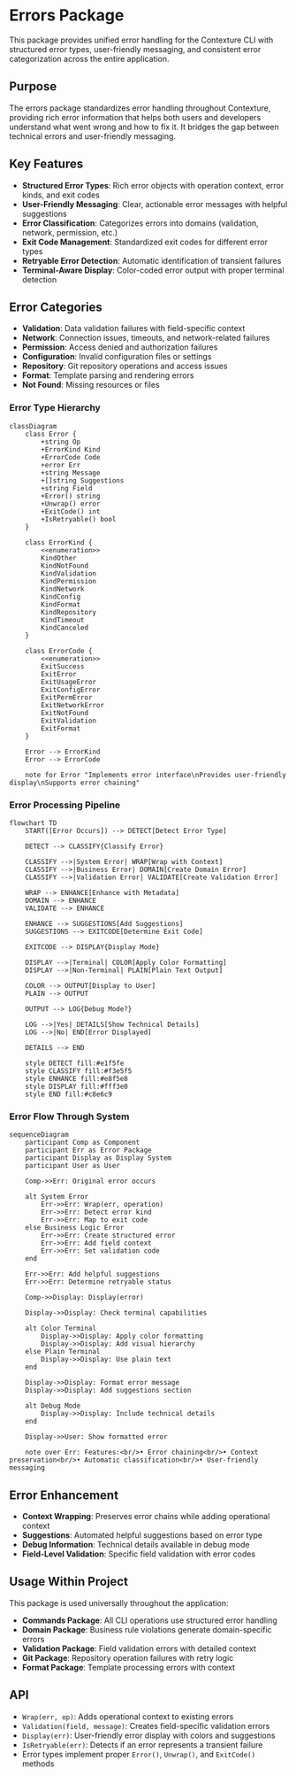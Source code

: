# Errors Package

This package provides unified error handling for the Contexture CLI with structured error types, user-friendly messaging, and consistent error categorization across the entire application.

## Purpose

The errors package standardizes error handling throughout Contexture, providing rich error information that helps both users and developers understand what went wrong and how to fix it. It bridges the gap between technical errors and user-friendly messaging.

## Key Features

- **Structured Error Types**: Rich error objects with operation context, error kinds, and exit codes
- **User-Friendly Messaging**: Clear, actionable error messages with helpful suggestions
- **Error Classification**: Categorizes errors into domains (validation, network, permission, etc.)
- **Exit Code Management**: Standardized exit codes for different error types
- **Retryable Error Detection**: Automatic identification of transient failures
- **Terminal-Aware Display**: Color-coded error output with proper terminal detection

## Error Categories

- **Validation**: Data validation failures with field-specific context
- **Network**: Connection issues, timeouts, and network-related failures  
- **Permission**: Access denied and authorization failures
- **Configuration**: Invalid configuration files or settings
- **Repository**: Git repository operations and access issues
- **Format**: Template parsing and rendering errors
- **Not Found**: Missing resources or files

### Error Type Hierarchy

```mermaid
classDiagram
    class Error {
        +string Op
        +ErrorKind Kind
        +ErrorCode Code
        +error Err
        +string Message
        +[]string Suggestions
        +string Field
        +Error() string
        +Unwrap() error
        +ExitCode() int
        +IsRetryable() bool
    }
    
    class ErrorKind {
        <<enumeration>>
        KindOther
        KindNotFound
        KindValidation
        KindPermission
        KindNetwork
        KindConfig
        KindFormat
        KindRepository
        KindTimeout
        KindCanceled
    }
    
    class ErrorCode {
        <<enumeration>>
        ExitSuccess
        ExitError
        ExitUsageError
        ExitConfigError
        ExitPermError
        ExitNetworkError
        ExitNotFound
        ExitValidation
        ExitFormat
    }
    
    Error --> ErrorKind
    Error --> ErrorCode
    
    note for Error "Implements error interface\nProvides user-friendly display\nSupports error chaining"
```

### Error Processing Pipeline

```mermaid
flowchart TD
    START([Error Occurs]) --> DETECT[Detect Error Type]
    
    DETECT --> CLASSIFY{Classify Error}
    
    CLASSIFY -->|System Error| WRAP[Wrap with Context]
    CLASSIFY -->|Business Error| DOMAIN[Create Domain Error]
    CLASSIFY -->|Validation Error| VALIDATE[Create Validation Error]
    
    WRAP --> ENHANCE[Enhance with Metadata]
    DOMAIN --> ENHANCE
    VALIDATE --> ENHANCE
    
    ENHANCE --> SUGGESTIONS[Add Suggestions]
    SUGGESTIONS --> EXITCODE[Determine Exit Code]
    
    EXITCODE --> DISPLAY{Display Mode}
    
    DISPLAY -->|Terminal| COLOR[Apply Color Formatting]
    DISPLAY -->|Non-Terminal| PLAIN[Plain Text Output]
    
    COLOR --> OUTPUT[Display to User]
    PLAIN --> OUTPUT
    
    OUTPUT --> LOG{Debug Mode?}
    
    LOG -->|Yes| DETAILS[Show Technical Details]
    LOG -->|No| END[Error Displayed]
    
    DETAILS --> END
    
    style DETECT fill:#e1f5fe
    style CLASSIFY fill:#f3e5f5
    style ENHANCE fill:#e8f5e8
    style DISPLAY fill:#fff3e0
    style END fill:#c8e6c9
```

### Error Flow Through System

```mermaid
sequenceDiagram
    participant Comp as Component
    participant Err as Error Package
    participant Display as Display System
    participant User as User
    
    Comp->>Err: Original error occurs
    
    alt System Error
        Err->>Err: Wrap(err, operation)
        Err->>Err: Detect error kind
        Err->>Err: Map to exit code
    else Business Logic Error
        Err->>Err: Create structured error
        Err->>Err: Add field context
        Err->>Err: Set validation code
    end
    
    Err->>Err: Add helpful suggestions
    Err->>Err: Determine retryable status
    
    Comp->>Display: Display(error)
    
    Display->>Display: Check terminal capabilities
    
    alt Color Terminal
        Display->>Display: Apply color formatting
        Display->>Display: Add visual hierarchy
    else Plain Terminal
        Display->>Display: Use plain text
    end
    
    Display->>Display: Format error message
    Display->>Display: Add suggestions section
    
    alt Debug Mode
        Display->>Display: Include technical details
    end
    
    Display->>User: Show formatted error
    
    note over Err: Features:<br/>• Error chaining<br/>• Context preservation<br/>• Automatic classification<br/>• User-friendly messaging
```

## Error Enhancement

- **Context Wrapping**: Preserves error chains while adding operational context
- **Suggestions**: Automated helpful suggestions based on error type
- **Debug Information**: Technical details available in debug mode
- **Field-Level Validation**: Specific field validation with error codes

## Usage Within Project

This package is used universally throughout the application:
- **Commands Package**: All CLI operations use structured error handling
- **Domain Package**: Business rule violations generate domain-specific errors
- **Validation Package**: Field validation errors with detailed context
- **Git Package**: Repository operation failures with retry logic
- **Format Package**: Template processing errors with context

## API

- `Wrap(err, op)`: Adds operational context to existing errors
- `Validation(field, message)`: Creates field-specific validation errors
- `Display(err)`: User-friendly error display with colors and suggestions
- `IsRetryable(err)`: Detects if an error represents a transient failure
- Error types implement proper `Error()`, `Unwrap()`, and `ExitCode()` methods